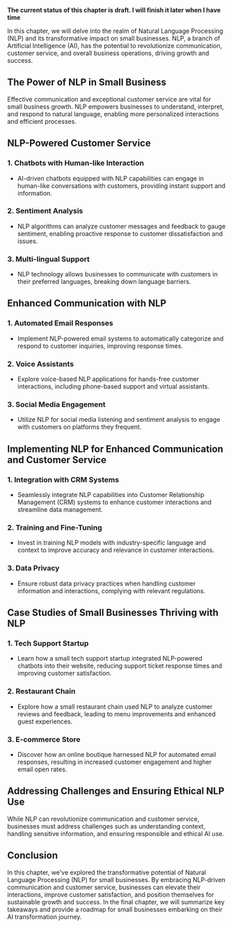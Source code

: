 **The current status of this chapter is draft. I will finish it later when I have time**

In this chapter, we will delve into the realm of Natural Language Processing (NLP) and its transformative impact on small businesses. NLP, a branch of Artificial Intelligence (AI), has the potential to revolutionize communication, customer service, and overall business operations, driving growth and success.

The Power of NLP in Small Business
----------------------------------

Effective communication and exceptional customer service are vital for small business growth. NLP empowers businesses to understand, interpret, and respond to natural language, enabling more personalized interactions and efficient processes.

NLP-Powered Customer Service
----------------------------

### 1. **Chatbots with Human-like Interaction**

* AI-driven chatbots equipped with NLP capabilities can engage in human-like conversations with customers, providing instant support and information.

### 2. **Sentiment Analysis**

* NLP algorithms can analyze customer messages and feedback to gauge sentiment, enabling proactive response to customer dissatisfaction and issues.

### 3. **Multi-lingual Support**

* NLP technology allows businesses to communicate with customers in their preferred languages, breaking down language barriers.

Enhanced Communication with NLP
-------------------------------

### 1. **Automated Email Responses**

* Implement NLP-powered email systems to automatically categorize and respond to customer inquiries, improving response times.

### 2. **Voice Assistants**

* Explore voice-based NLP applications for hands-free customer interactions, including phone-based support and virtual assistants.

### 3. **Social Media Engagement**

* Utilize NLP for social media listening and sentiment analysis to engage with customers on platforms they frequent.

Implementing NLP for Enhanced Communication and Customer Service
----------------------------------------------------------------

### 1. **Integration with CRM Systems**

* Seamlessly integrate NLP capabilities into Customer Relationship Management (CRM) systems to enhance customer interactions and streamline data management.

### 2. **Training and Fine-Tuning**

* Invest in training NLP models with industry-specific language and context to improve accuracy and relevance in customer interactions.

### 3. **Data Privacy**

* Ensure robust data privacy practices when handling customer information and interactions, complying with relevant regulations.

Case Studies of Small Businesses Thriving with NLP
--------------------------------------------------

### 1. **Tech Support Startup**

* Learn how a small tech support startup integrated NLP-powered chatbots into their website, reducing support ticket response times and improving customer satisfaction.

### 2. **Restaurant Chain**

* Explore how a small restaurant chain used NLP to analyze customer reviews and feedback, leading to menu improvements and enhanced guest experiences.

### 3. **E-commerce Store**

* Discover how an online boutique harnessed NLP for automated email responses, resulting in increased customer engagement and higher email open rates.

Addressing Challenges and Ensuring Ethical NLP Use
--------------------------------------------------

While NLP can revolutionize communication and customer service, businesses must address challenges such as understanding context, handling sensitive information, and ensuring responsible and ethical AI use.

Conclusion
----------

In this chapter, we've explored the transformative potential of Natural Language Processing (NLP) for small businesses. By embracing NLP-driven communication and customer service, businesses can elevate their interactions, improve customer satisfaction, and position themselves for sustainable growth and success. In the final chapter, we will summarize key takeaways and provide a roadmap for small businesses embarking on their AI transformation journey.

